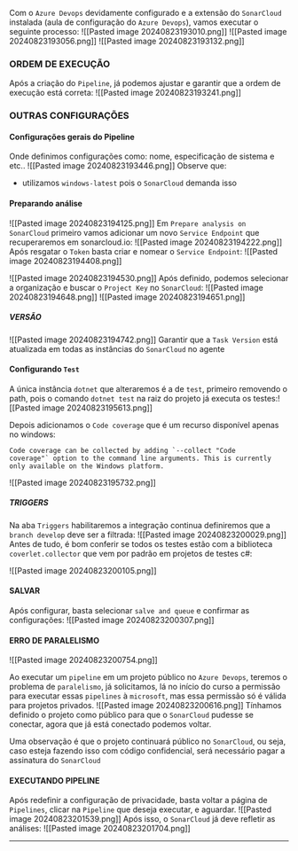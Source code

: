 
Com o `Azure Devops` devidamente configurado e a extensão do `SonarCloud` instalada (aula de configuração do `Azure Devops`), vamos executar o seguinte processo:
![[Pasted image 20240823193010.png]]
![[Pasted image 20240823193056.png]]
![[Pasted image 20240823193132.png]]

### ORDEM DE EXECUÇÃO
Após a criação do `Pipeline`, já podemos ajustar e garantir que a ordem de execução está correta:
![[Pasted image 20240823193241.png]]

### OUTRAS CONFIGURAÇÕES

#### Configurações gerais do Pipeline
Onde definimos configurações como: nome, especificação de sistema e etc..
![[Pasted image 20240823193446.png]]
Observe que:
- utilizamos `windows-latest` pois o `SonarCloud` demanda isso

#### Preparando análise
![[Pasted image 20240823194125.png]]
Em `Prepare analysis on SonarCloud` primeiro vamos adicionar um novo `Service Endpoint`
que recuperaremos em sonarcloud.io:
![[Pasted image 20240823194222.png]]
Após resgatar o `Token` basta criar e nomear o `Service Endpoint`:
![[Pasted image 20240823194408.png]]

![[Pasted image 20240823194530.png]]
Após definido, podemos selecionar a organização e buscar o `Project Key` no `SonarCloud`:
![[Pasted image 20240823194648.png]]
![[Pasted image 20240823194651.png]]

##### VERSÃO
![[Pasted image 20240823194742.png]]
Garantir que a `Task Version` está atualizada em todas as instâncias do `SonarCloud` no agente

#### Configurando `Test`
A única instância `dotnet` que alteraremos é a de `test`, primeiro removendo o path, pois o comando `dotnet test` na raiz do projeto já executa os testes:![[Pasted image 20240823195613.png]]

Depois adicionamos o `Code coverage` que é um recurso disponível apenas no windows:
```text
Code coverage can be collected by adding `--collect "Code coverage"` option to the command line arguments. This is currently only available on the Windows platform.
```
![[Pasted image 20240823195732.png]]

##### TRIGGERS
Na aba `Triggers` habilitaremos a integração continua definiremos que a `branch develop` deve ser a filtrada:
![[Pasted image 20240823200029.png]]
Antes de tudo, é bom conferir se todos os testes estão com a biblioteca `coverlet.collector` que vem por padrão em projetos de testes c#:

![[Pasted image 20240823200105.png]]


#### SALVAR
Após configurar, basta selecionar `salve and queue` e confirmar as configurações:
![[Pasted image 20240823200307.png]]

#### ERRO DE PARALELISMO

![[Pasted image 20240823200754.png]]

Ao executar um `pipeline` em um projeto público no `Azure Devops`, teremos o problema de `paralelismo`, já solicitamos, lá no início do curso a permissão para executar essas `pipelines` à `microsoft`, mas essa permissão só é válida para projetos privados.
![[Pasted image 20240823200616.png]]
Tínhamos definido o projeto como público para que o `SonarCloud` pudesse se conectar, agora que já está conectado podemos voltar.

Uma observação é que o projeto continuará público no `SonarCloud`, ou seja, caso esteja fazendo isso com código confidencial, será necessário pagar a assinatura do `SonarCloud`

#### EXECUTANDO PIPELINE
Após redefinir a configuração de privacidade, basta voltar a página de `Pipelines`, clicar na `Pipeline` que deseja executar, e aguardar.
![[Pasted image 20240823201539.png]]
Após isso, o `SonarCloud` já deve refletir as análises:
![[Pasted image 20240823201704.png]]


<hr>
